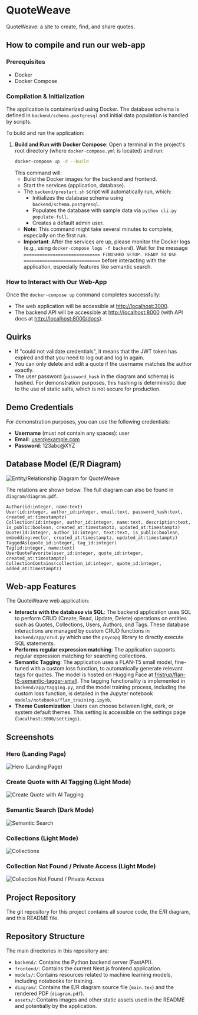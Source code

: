 # QuoteWeave

QuoteWeave: a site to create, find, and share quotes.

## How to compile and run our web-app

### Prerequisites
- Docker
- Docker Compose

### Compilation & Initialization
The application is containerized using Docker. The database schema is defined in `backend/schema.postgresql` and initial data population is handled by scripts.

To build and run the application:

1.  **Build and Run with Docker Compose**:
    Open a terminal in the project's root directory (where `docker-compose.yml` is located) and run:
    ```bash
    docker-compose up -d --build
    ```
    This command will:
    *   Build the Docker images for the backend and frontend.
    *   Start the services (application, database).
    *   The `backend/prestart.sh` script will automatically run, which:
        *   Initializes the database schema using `backend/schema.postgresql`.
        *   Populates the database with sample data via `python cli.py populate-full`.
        *   Creates a default admin user.
    *   **Note**: This command might take several minutes to complete, especially on the first run.
    *   **Important**: After the services are up, please monitor the Docker logs (e.g., using `docker-compose logs -f backend`). Wait for the message `============================= FINISHED SETUP. READY TO USE =============================` before interacting with the application, especially features like semantic search.

### How to Interact with Our Web-App
Once the `docker-compose up` command completes successfully:
- The web application will be accessible at [http://localhost:3000](http://localhost:3000).
- The backend API will be accessible at [http://localhost:8000](http://localhost:8000) (with API docs at [http://localhost:8000/docs](http://localhost:8000/docs)).

## Quirks

- If "could not validate credentials", it means that the JWT token has expired and that you need to log out and log in again.
- You can only delete and edit a quote if the username matches the author exactly.
- The user password (`password_hash` in the diagram and schema) is hashed. For demonstration purposes, this hashing is deterministic due to the use of static salts, which is not secure for production.

## Demo Credentials

For demonstration purposes, you can use the following credentials:
- **Username** (must not contain any spaces): user
- **Email**: user@example.com
- **Password**: 123abc@XYZ

## Database Model (E/R Diagram)

![Entity/Relationship Diagram for QuoteWeave](diagram/diagram_v1.png)

The relations are shown below. The full diagram can also be found in `diagram/diagram.pdf`.

```
Author(id:integer, name:text)
User(id:integer, author_id:integer, email:text, password_hash:text, created_at:timestamptz)
Collection(id:integer, author_id:integer, name:text, description:text, is_public:boolean, created_at:timestamptz, updated_at:timestamptz)
Quote(id:integer, author_id:integer, text:text, is_public:boolean, embedding:vector, created_at:timestamptz, updated_at:timestamptz)
TaggedAs(quote_id:integer, tag_id:integer)
Tag(id:integer, name:text)
UserQuoteFavorite(user_id:integer, quote_id:integer, created_at:timestamptz)
CollectionContains(collection_id:integer, quote_id:integer, added_at:timestamptz)
```

## Web-app Features

The QuoteWeave web application:

-   **Interacts with the database via SQL**: The backend application uses SQL to perform CRUD (Create, Read, Update, Delete) operations on entities such as Quotes, Collections, Users, Authors, and Tags. These database interactions are managed by custom CRUD functions in `backend/app/crud.py` which use the `psycopg` library to directly execute SQL statements.
-   **Performs regular expression matching**: The application supports regular expression matching for searching collections.
-   **Semantic Tagging**: The application uses a FLAN-T5 small model, fine-tuned with a custom loss function, to automatically generate relevant tags for quotes. The model is hosted on Hugging Face at [fristrup/flan-t5-semantic-tagger-small](https://huggingface.co/fristrup/flan-t5-semantic-tagger-small). The tagging functionality is implemented in `backend/app/tagging.py`, and the model training process, including the custom loss function, is detailed in the Jupyter notebook `models/notebooks/flan_training.ipynb`.
-   **Theme Customization**: Users can choose between light, dark, or system default themes. This setting is accessible on the settings page (`localhost:3000/settings`).

## Screenshots

### Hero (Landing Page)
![Hero (Landing Page)](assets/light-mode-hero.png)

### Create Quote with AI Tagging (Light Mode)
![Create Quote with AI Tagging](assets/light-mode-create-quote-with-ai-tagging.png)

### Semantic Search (Dark Mode)
![Semantic Search](assets/dark-mode-semantic-search.png)

### Collections (Light Mode)
![Collections](assets/light-mode-collections.png)

### Collection Not Found / Private Access (Light Mode)
![Collection Not Found / Private Access](assets/light-mode-collections-private-no-access.png)

## Project Repository
The git repository for this project contains all source code, the E/R diagram, and this README file.

## Repository Structure

The main directories in this repository are:

- `backend/`: Contains the Python backend server (FastAPI).
- `frontend/`: Contains the current Next.js frontend application.
- `models/`: Contains resources related to machine learning models, including notebooks for training.
- `diagram/`: Contains the E/R diagram source file (`main.tex`) and the rendered PDF (`diagram.pdf`).
- `assets/`: Contains images and other static assets used in the README and potentially by the application.
